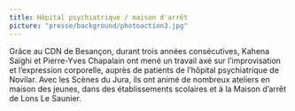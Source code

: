 ```yaml
---
title: Hôpital psychiatrique / maison d'arrêt
picture: "presse/background/photoaction3.jpg"
---
```


Grâce au CDN de Besançon, durant trois années consécutives, Kahena Saïghi et Pierre-Yves Chapalain ont mené un travail axé sur l’improvisation et l’expression corporelle, auprès de patients de l’hôpital psychiatrique de Novilar. Avec les Scènes du Jura, ils ont animé de nombreux ateliers en maison des jeunes, dans des établissements scolaires et à la Maison d’arrêt de Lons Le Saunier.